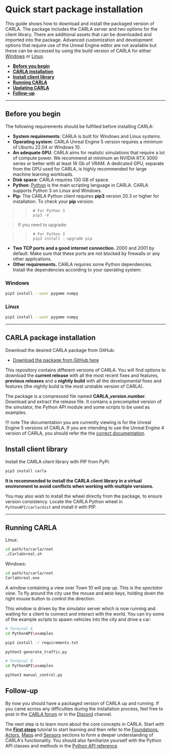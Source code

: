 # Quick start package installation

This guide shows how to download and install the packaged version of CARLA. The package includes the CARLA server and two options for the client library. There are additional assets that can be downloaded and imported into the package. Advanced customization and development options that require use of the Unreal Engine editor are not available but these can be accessed by using the build version of CARLA for either [Windows](build_windows.md) or [Linux](build_linux.md).

* __[Before you begin](#before-you-begin)__  
* __[CARLA installation](#carla-installation)__  
* __[Install client library](#install-client-library)__
* __[Running CARLA](#running-carla)__  
* __[Updating CARLA](#updating-carla)__    
* __[Follow-up](#follow-up)__ 
---
## Before you begin

The following requirements should be fulfilled before installing CARLA:

* __System requirements__: CARLA is built for Windows and Linux systems.
* __Operating system__: CARLA Unreal Engine 5 version requires a minimum of Ubuntu 22.04 or Windows 10.
* __An adequate GPU__: CARLA aims for realistic simulations that require a lot of compute power. We recommend at minimum an NVIDIA RTX 3000 series or better with at least 16 Gb of VRAM. A dedicated GPU, separate from the GPU used for CARLA, is highly recommended for large machine learning workloads. 
* __Disk space__: CARLA requires 130 GB of space.
* __Python__: [Python]((https://www.python.org/downloads/)) is the main scripting language in CARLA. CARLA supports Python 3 on Linux and Windows.
* __Pip__: The CARLA Python client requires __pip3__ version 20.3 or higher for installation. To check your __pip__ version:

>>      # For Python 3
>>      pip3 -V

>If you need to upgrade:

>>      # For Python 3
>>      pip3 install --upgrade pip

* __Two TCP ports and a good internet connection.__ 2000 and 2001 by default. Make sure that these ports are not blocked by firewalls or any other applications. 
* __Other requirements.__  CARLA requires some Python dependencies. Install the dependencies according to your operating system:

### Windows

```sh
pip3 install --user pygame numpy
```

### Linux

```sh
pip3 install --user pygame numpy
```

---
## CARLA package installation

Download the desired CARLA package from GitHub:

- [Download the package from GitHub here](#b-package-installation)

This repository contains different versions of CARLA. You will find options to download the __current release__ with all the most recent fixes and features, __previous releases__ and a __nightly build__ with all the developmental fixes and features (the nightly build is the most unstable version of CARLA).

The package is a compressed file named __CARLA_version.number__. Download and extract the release file. It contains a precompiled version of the simulator, the Python API module and some scripts to be used as examples. 

!!! note
    The documentation you are currently viewing is for the Unreal Engine 5 versions of CARLA. If you are intending to use the Unreal Engine 4 version of CARLA, you should refer the the [correct documentation](https://carla.readthedocs.io/en/latest/).

## Install client library

Install the CARLA client library with PIP from PyPi:

```sh
pip3 install carla
```

__It is recommended to install the CARLA client library in a virtual environment to avoid conflicts when working with multiple versions.__

You may also wish to install the wheel directly from the package, to ensure version consistency. Locate the CARLA Python wheel in `PythonAPI/carla/dist` and install it with PIP.

---
## Running CARLA

Linux:

```sh
cd path/to/carla/root
./CarlaUnreal.sh
```
 
Windows:

```sh
cd path/to/carla/root
CarlaUnreal.exe
```

A window containing a view over Town 10 will pop up. This is the _spectator view_. To fly around the city use the mouse and `WASD` keys, holding down the right mouse button to control the direction. 

This window is driven by the simulator server which is now running and waiting for a client to connect and interact with the world. You can try some of the example scripts to spawn vehicles into the city and drive a car:

```sh
# Terminal A 
cd PythonAPI\examples

pip3 install -r requirements.txt

python3 generate_traffic.py  

# Terminal B
cd PythonAPI\examples

python3 manual_control.py 
```

## Follow-up

By now you should have a packaged version of CARLA up and running. If you came across any difficulties during the installation process, feel free to post in the [CARLA forum](https://github.com/carla-simulator/carla/discussions/) or in the [Discord](https://discord.gg/8kqACuC) channel.

The next step is to learn more about the core concepts in CARLA. Start with the [__First steps__](tuto_first_steps.md) tutorial to start learning and then refer to the [Foundations](foundations.md), [Actors](core_actors.md), [Maps](core_map.md) and [Sensors](core_sensors.md) sections to form a deeper understanding of CARLA's functionality. You should also familiarize yourself with the Python API classes and methods in the [Python API reference](python_api.md).
